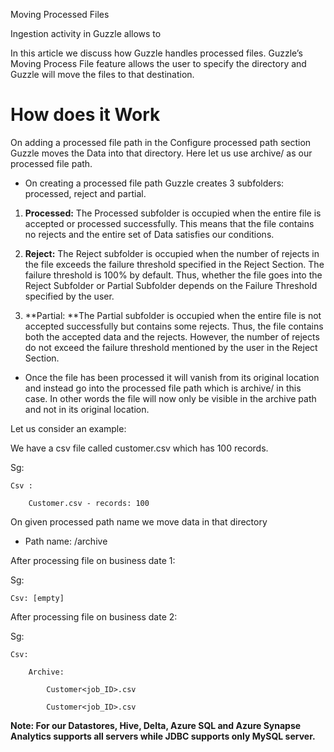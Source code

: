Moving Processed Files

Ingestion activity in Guzzle allows to 

In this article we discuss how Guzzle handles processed files. Guzzle’s Moving Process File feature allows the user to specify the directory and Guzzle will move the files to that destination.  

# How does it Work

On adding a processed file path in the Configure processed path section Guzzle moves the Data into that directory.  Here let us use archive/ as our processed file path. 

* On creating a processed file path Guzzle creates 3 subfolders: processed, reject and partial.

1. **Processed:** The Processed subfolder is occupied when the entire file is accepted or processed successfully. This means that the file contains no rejects and the entire set of Data satisfies our conditions.

2. **Reject:** The Reject subfolder is occupied when the number of rejects in the file exceeds the failure threshold specified in the Reject Section. The failure threshold is 100% by default. Thus, whether the file goes into the Reject Subfolder or Partial Subfolder depends on the Failure Threshold specified by the user.

3. **Partial: **The Partial subfolder is occupied when the entire file is not accepted successfully but contains some rejects. Thus, the file contains both the accepted data and the rejects. However, the number of rejects do not exceed the failure threshold mentioned by the user in the Reject Section.

* Once the file has been processed it will vanish from its original location and instead go into the processed file path which is archive/ in this case. In other words the file will now only be visible in the archive path and not in its original location.

Let us consider an example:

We have a csv file called customer.csv which has 100 records.

Sg: 

    Csv :

        Customer.csv - records: 100

On given processed path name we move data in that directory

* Path name: /archive

After processing file on business date 1:

 

 Sg:

	Csv: [empty]

After processing file on business date 2:

Sg: 

	Csv: 

		Archive:

			Customer<job_ID>.csv 

			Customer<job_ID>.csv

**Note: For our Datastores, Hive, Delta, Azure SQL and Azure Synapse Analytics supports all servers while JDBC supports only MySQL server.**

      

